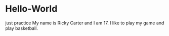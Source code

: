 # Hello-World
just practice
My name is Ricky Carter and I am 17. I like to play my game and play basketball.
